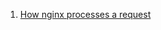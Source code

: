  1. [How nginx processes a request]
 
[How nginx processes a request]: http://nginx.org/en/docs/http/request_processing.html

